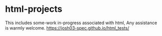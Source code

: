 # html-projects
This includes some-work in-progress associated with html, Any assistance is warmly welcome.
https://josh03-spec.github.io/html_tests/
